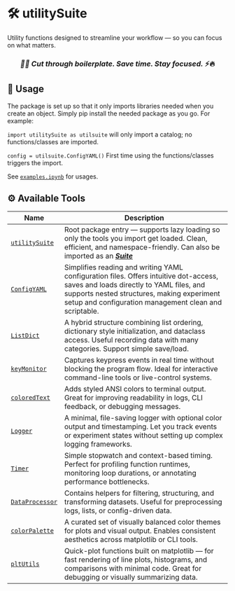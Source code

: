 # 🛠️ utilitySuite

 Utility functions designed to streamline your workflow — so you can focus on what matters.

<h3 align="center"> <em>🚀✨ Cut through boilerplate. Save time. Stay focused.</em> ⚡️🔥</h3>

## 🧱 Usage
The package is set up so that it only imports libraries needed when you create an object. Simply pip install the needed package as you go. For example:

`import utilitySuite as utilsuite` will only import a catalog; no functions/classes are imported.

`config = utilsuite.ConfigYAML()` First time using the functions/classes triggers the import.

See [`examples.ipynb`](https://github.com/zzangupenn/utilitySuite/blob/main/examples.ipynb) for usages.

## ⚙️ Available Tools
| Name             | Description |
|------------------|-------------|
| [`utilitySuite`](https://github.com/zzangupenn/utilitySuite/blob/main/utilitySuite/__init__.py)   | Root package entry — supports lazy loading so only the tools you import get loaded. Clean, efficient, and namespace-friendly. Can also be imported as an [***Suite***](https://github.com/zzangupenn/utilitySuite/blob/main/utilitySuite/utilitysuite.py) |
| [`ConfigYAML`](https://github.com/zzangupenn/utilitySuite/blob/main/utilitySuite/configyaml.py)      | Simplifies reading and writing YAML configuration files. Offers intuitive dot-access, saves and loads directly to YAML files, and supports nested structures, making experiment setup and configuration management clean and scriptable. |
| [`ListDict`](https://github.com/zzangupenn/utilitySuite/blob/main/utilitySuite/listdict.py)      | A hybrid structure combining list ordering, dictionary style initialization, and dataclass access. Useful recording data with many categories. Support simple save/load. |
| [`keyMonitor`](https://github.com/zzangupenn/utilitySuite/blob/main/utilitySuite/keymonitor.py)     | Captures keypress events in real time without blocking the program flow. Ideal for interactive command-line tools or live-control systems. |
| [`coloredText`](https://github.com/zzangupenn/utilitySuite/blob/main/utilitySuite/coloredtext.py)    | Adds styled ANSI colors to terminal output. Great for improving readability in logs, CLI feedback, or debugging messages. |
| [`Logger`](https://github.com/zzangupenn/utilitySuite/blob/main/utilitySuite/logger.py)         | A minimal, file-saving logger with optional color output and timestamping. Let you track events or experiment states without setting up complex logging frameworks. |
| [`Timer`](https://github.com/zzangupenn/utilitySuite/blob/main/utilitySuite/timer.py)          | Simple stopwatch and context-based timing. Perfect for profiling function runtimes, monitoring loop durations, or annotating performance bottlenecks. |
| [`DataProcessor`](https://github.com/zzangupenn/utilitySuite/blob/main/utilitySuite/dataprocessor.py)  | Contains helpers for filtering, structuring, and transforming datasets. Useful for preprocessing logs, lists, or config-driven data. |
| [`colorPalette`](https://github.com/zzangupenn/utilitySuite/blob/main/utilitySuite/colorpalette.py)   | A curated set of visually balanced color themes for plots and visual output. Enables consistent aesthetics across matplotlib or CLI tools. |
| [`pltUtils`](https://github.com/zzangupenn/utilitySuite/blob/main/utilitySuite/pltutils.py)       | Quick-plot functions built on matplotlib — for fast rendering of line plots, histograms, and comparisons with minimal code. Great for debugging or visually summarizing data. |

